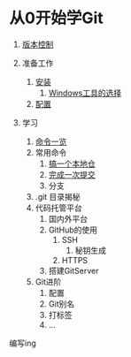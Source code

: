 # 从0开始学Git

1. [版本控制](File/1-1版本控制简单介绍.md)

1. 准备工作
   1. [安装](File/2-1Git的安装.md)
      1. [Windows工具的选择](File/2-1-1Windows工具的选择.md)
   2. [配置](File/2-2必须的配置.md)

1. 学习
   1. [命令一览](File/3-1命令一览.md)
   2. 常用命令
      1. [搞一个本地仓](File/3-1搞一个本地仓.md)
      2. [完成一次提交](File/3-2-2完成一次提交.md)
      3. 分支
   3.  .git 目录揭秘
   4. 代码托管平台
      1. 国内外平台
      2. GitHub的使用
         1. SSH
            1. 秘钥生成
         2. HTTPS
      3. 搭建GitServer
   5. Git进阶
      1. 配置
      2. Git别名
      3. 打标签
      4. ...

编写ing